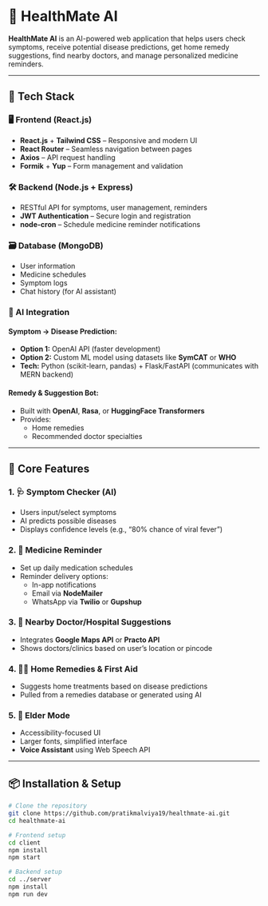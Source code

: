 # 🚀 HealthMate AI

**HealthMate AI** is an AI-powered web application that helps users check symptoms, receive potential disease predictions, get home remedy suggestions, find nearby doctors, and manage personalized medicine reminders.

---

## 🔧 Tech Stack

### 🖥️ Frontend (React.js)
- **React.js** + **Tailwind CSS** – Responsive and modern UI
- **React Router** – Seamless navigation between pages
- **Axios** – API request handling
- **Formik** + **Yup** – Form management and validation

### 🛠️ Backend (Node.js + Express)
- RESTful API for symptoms, user management, reminders
- **JWT Authentication** – Secure login and registration
- **node-cron** – Schedule medicine reminder notifications

### 🗃️ Database (MongoDB)
- User information
- Medicine schedules
- Symptom logs
- Chat history (for AI assistant)

### 🤖 AI Integration

#### Symptom → Disease Prediction:
- **Option 1:** OpenAI API (faster development)
- **Option 2:** Custom ML model using datasets like **SymCAT** or **WHO**
- **Tech:** Python (scikit-learn, pandas) + Flask/FastAPI (communicates with MERN backend)

#### Remedy & Suggestion Bot:
- Built with **OpenAI**, **Rasa**, or **HuggingFace Transformers**
- Provides:
  - Home remedies
  - Recommended doctor specialties

---

## 🧠 Core Features

### 1. 🩺 Symptom Checker (AI)
- Users input/select symptoms
- AI predicts possible diseases
- Displays confidence levels (e.g., “80% chance of viral fever”)

### 2. 💊 Medicine Reminder
- Set up daily medication schedules
- Reminder delivery options:
  - In-app notifications
  - Email via **NodeMailer**
  - WhatsApp via **Twilio** or **Gupshup**

### 3. 🏥 Nearby Doctor/Hospital Suggestions
- Integrates **Google Maps API** or **Practo API**
- Shows doctors/clinics based on user’s location or pincode

### 4. 🧘‍♀️ Home Remedies & First Aid
- Suggests home treatments based on disease predictions
- Pulled from a remedies database or generated using AI

### 5. 👴 Elder Mode
- Accessibility-focused UI
- Larger fonts, simplified interface
- **Voice Assistant** using Web Speech API

---

## 📦 Installation & Setup

```bash
# Clone the repository
git clone https://github.com/pratikmalviya19/healthmate-ai.git
cd healthmate-ai

# Frontend setup
cd client
npm install
npm start

# Backend setup
cd ../server
npm install
npm run dev

